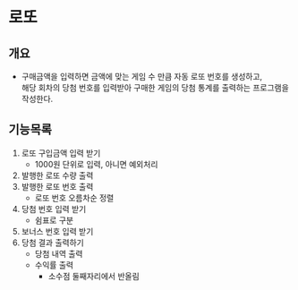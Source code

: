 # 로또
## 개요
- 구매금액을 입력하면 금액에 맞는 게임 수 만큼 자동 로또 번호를 생성하고,   
해당 회차의 당첨 번호를 입력받아 구매한 게임의 당첨 통계를 출력하는 프로그램을 작성한다.   

## 기능목록   
1. 로또 구입금액 입력 받기
    - 1000원 단위로 입력, 아니면 예외처리
2. 발행한 로또 수량 출력
3. 발행한 로또 번호 출력
    - 로또 번호 오름차순 정렬
4. 당첨 번호 입력 받기
    - 쉼표로 구분
5. 보너스 번호 입력 받기
6. 당첨 결과 출력하기
    - 당첨 내역 출력
    - 수익률 출력
        + 소수점 둘째자리에서 반올림
